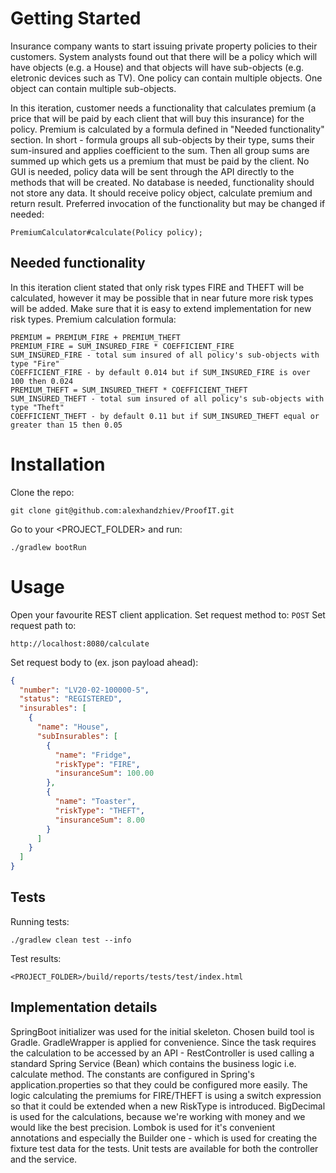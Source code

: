 # Getting Started

Insurance company wants to start issuing private property policies to their customers. System analysts found out that
there will be a policy which will have objects (e.g. a House) and that objects will have sub-objects (e.g. eletronic
devices such as TV). One policy can contain multiple objects. One object can contain multiple sub-objects.

In this iteration, customer needs a functionality that calculates premium (a price that will be paid by each client that
will buy this insurance) for the policy. Premium is calculated by a formula defined in "Needed functionality" section.
In short - formula groups all sub-objects by their type, sums their sum-insured and applies coefficient to the sum. Then
all group sums are summed up which gets us a premium that must be paid by the client. No GUI is needed, policy data will
be sent through the API directly to the methods that will be created. No database is needed, functionality should not
store any data. It should receive policy object, calculate premium and return result. Preferred invocation of the
functionality but may be changed if needed:

```PremiumCalculator#calculate(Policy policy);```

## Needed functionality

In this iteration client stated that only risk types FIRE and THEFT will be calculated, however it may be possible that
in near future more risk types will be added. Make sure that it is easy to extend implementation for new risk types.
Premium calculation formula:

```
PREMIUM = PREMIUM_FIRE + PREMIUM_THEFT
PREMIUM_FIRE = SUM_INSURED_FIRE * COEFFICIENT_FIRE
SUM_INSURED_FIRE - total sum insured of all policy's sub-objects with type "Fire"
COEFFICIENT_FIRE - by default 0.014 but if SUM_INSURED_FIRE is over 100 then 0.024
PREMIUM_THEFT = SUM_INSURED_THEFT * COEFFICIENT_THEFT
SUM_INSURED_THEFT - total sum insured of all policy's sub-objects with type "Theft" 
COEFFICIENT_THEFT - by default 0.11 but if SUM_INSURED_THEFT equal or greater than 15 then 0.05
```

# Installation

Clone the repo:

```
git clone git@github.com:alexhandzhiev/ProofIT.git
```

Go to your <PROJECT_FOLDER> and run:

```
./gradlew bootRun
```

# Usage

Open your favourite REST client application. Set request method to:
```POST```
Set request path to:

```
http://localhost:8080/calculate
```

Set request body to (ex. json payload ahead):

```json
{
  "number": "LV20-02-100000-5",
  "status": "REGISTERED",
  "insurables": [
    {
      "name": "House",
      "subInsurables": [
        {
          "name": "Fridge",
          "riskType": "FIRE",
          "insuranceSum": 100.00
        },
        {
          "name": "Toaster",
          "riskType": "THEFT",
          "insuranceSum": 8.00
        }
      ]
    }
  ]
}

```

## Tests

Running tests:

```
./gradlew clean test --info
```

Test results:

```
<PROJECT_FOLDER>/build/reports/tests/test/index.html
```

## Implementation details
SpringBoot initializer was used for the initial skeleton.
Chosen build tool is Gradle. GradleWrapper is applied for convenience.
Since the task requires the calculation to be accessed by an API - 
RestController is used calling a standard Spring Service (Bean)
which contains the business logic i.e. calculate method.
The constants are configured in Spring's application.properties
so that they could be configured more easily. The logic calculating
the premiums for FIRE/THEFT is using a switch expression so that
it could be extended when a new RiskType is introduced.
BigDecimal is used for the calculations, because we're working with
money and we would like the best precision.
Lombok is used for it's convenient annotations and especially
the Builder one - which is used for creating the fixture test data
for the tests. Unit tests are available for both the controller and 
the service.